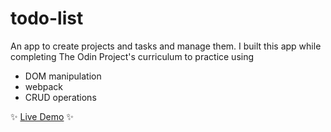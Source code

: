 # todo-list

An app to create projects and tasks and manage them. I built this app while completing The Odin Project's curriculum to practice using 
* DOM manipulation
* webpack
* CRUD operations

 :sparkles: [Live Demo](https://bmbaron.github.io/todo-list/)  :sparkles:

